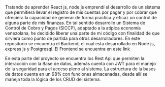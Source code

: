 Tratando de aprender React js, node js emprendí el desarrollo de un sistema que permitiera llevar el registro de mis cuentas por pagar y por cobrar que ofreciera la capacidad de generar de forma practica y eficaz un control de alguna parte de mis finanzas. En tal sentido desarrolle un Sistema de Control de Cobro y Pagos (SICCP), adaptado a la atípica economía venezolana, he decidido liberar una parte de mi código con finalidad de que sirviera como punto de partida para otros desarrolladores.
En este repositorio se encuentra el Backend, el cual esta desarrollado en Node js, express js y Postgresql. El Frontend se encuentra en este link

En esta parte del proyecto se encuentra los Rest Api que permiten la interacción con la Base de datos, además cuenta con JWT para el manejo de la seguridad para el acceso pleno al sistema.
La estructura de la bases de datos cuenta en un 98% con funciones almacenadas, desde allí se maneja toda la lógica de los CRUD del sistema.

